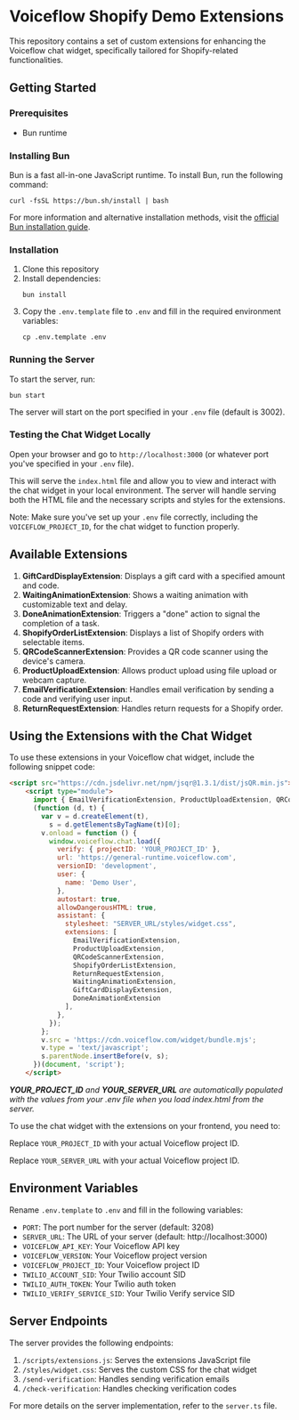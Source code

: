# Voiceflow Shopify Demo Extensions

This repository contains a set of custom extensions for enhancing the Voiceflow chat widget, specifically tailored for Shopify-related functionalities.

## Getting Started

### Prerequisites

- Bun runtime

### Installing Bun

Bun is a fast all-in-one JavaScript runtime. To install Bun, run the following command:

```
curl -fsSL https://bun.sh/install | bash
```

For more information and alternative installation methods, visit the [official Bun installation guide](https://bun.sh/docs/installation).


### Installation

1. Clone this repository
2. Install dependencies:
   ```
   bun install
   ```
3. Copy the `.env.template` file to `.env` and fill in the required environment variables:
   ```
   cp .env.template .env
   ```

### Running the Server

To start the server, run:

```
bun start
```

The server will start on the port specified in your `.env` file (default is 3002).

### Testing the Chat Widget Locally

Open your browser and go to `http://localhost:3000` (or whatever port you've specified in your `.env` file).

This will serve the `index.html` file and allow you to view and interact with the chat widget in your local environment. The server will handle serving both the HTML file and the necessary scripts and styles for the extensions.

Note: Make sure you've set up your `.env` file correctly, including the `VOICEFLOW_PROJECT_ID`, for the chat widget to function properly.


## Available Extensions

1. **GiftCardDisplayExtension**: Displays a gift card with a specified amount and code.
2. **WaitingAnimationExtension**: Shows a waiting animation with customizable text and delay.
3. **DoneAnimationExtension**: Triggers a "done" action to signal the completion of a task.
4. **ShopifyOrderListExtension**: Displays a list of Shopify orders with selectable items.
5. **QRCodeScannerExtension**: Provides a QR code scanner using the device's camera.
6. **ProductUploadExtension**: Allows product upload using file upload or webcam capture.
7. **EmailVerificationExtension**: Handles email verification by sending a code and verifying user input.
8. **ReturnRequestExtension**: Handles return requests for a Shopify order.

## Using the Extensions with the Chat Widget

To use these extensions in your Voiceflow chat widget, include the following snippet code:


```html
<script src="https://cdn.jsdelivr.net/npm/jsqr@1.3.1/dist/jsQR.min.js"></script>
    <script type="module">
      import { EmailVerificationExtension, ProductUploadExtension, QRCodeScannerExtension, ShopifyOrderListExtension, ReturnRequestExtension, WaitingAnimationExtension, DoneAnimationExtension, GiftCardDisplayExtension } from 'SERVER_URL/scripts/extensions.js';
      (function (d, t) {
        var v = d.createElement(t),
          s = d.getElementsByTagName(t)[0];
        v.onload = function () {
          window.voiceflow.chat.load({
            verify: { projectID: 'YOUR_PROJECT_ID' },
            url: 'https://general-runtime.voiceflow.com',
            versionID: 'development',
            user: {
              name: 'Demo User',
            },
            autostart: true,
            allowDangerousHTML: true,
            assistant: {
              stylesheet: "SERVER_URL/styles/widget.css",
              extensions: [
                EmailVerificationExtension,
                ProductUploadExtension,
                QRCodeScannerExtension,
                ShopifyOrderListExtension,
                ReturnRequestExtension,
                WaitingAnimationExtension,
                GiftCardDisplayExtension,
                DoneAnimationExtension
              ],
            },
          });
        };
        v.src = 'https://cdn.voiceflow.com/widget/bundle.mjs';
        v.type = 'text/javascript';
        s.parentNode.insertBefore(v, s);
      })(document, 'script');
    </script>
```
_**YOUR_PROJECT_ID** and **YOUR_SERVER_URL** are automatically populated with the values from your .env file when you load index.html from the server._

To use the chat widget with the extensions on your frontend, you need to:

Replace `YOUR_PROJECT_ID` with your actual Voiceflow project ID.

Replace `YOUR_SERVER_URL` with your actual Voiceflow project ID.



## Environment Variables

Rename `.env.template` to `.env` and fill in the following variables:

- `PORT`: The port number for the server (default: 3208)
- `SERVER_URL`: The URL of your server (default: http://localhost:3000)
- `VOICEFLOW_API_KEY`: Your Voiceflow API key
- `VOICEFLOW_VERSION`: Your Voiceflow project version
- `VOICEFLOW_PROJECT_ID`: Your Voiceflow project ID
- `TWILIO_ACCOUNT_SID`: Your Twilio account SID
- `TWILIO_AUTH_TOKEN`: Your Twilio auth token
- `TWILIO_VERIFY_SERVICE_SID`: Your Twilio Verify service SID

## Server Endpoints

The server provides the following endpoints:

1. `/scripts/extensions.js`: Serves the extensions JavaScript file
2. `/styles/widget.css`: Serves the custom CSS for the chat widget
3. `/send-verification`: Handles sending verification emails
4. `/check-verification`: Handles checking verification codes

For more details on the server implementation, refer to the `server.ts` file.
